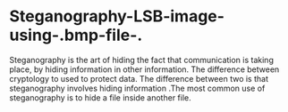 # Steganography-LSB-image-using-.bmp-file-.
Steganography is the art of hiding the fact that communication is taking place, by hiding information in other information. The difference between cryptology to used to protect data. The difference between two is that steganography involves hiding information .The most common use of steganography is to hide a file inside another file.
